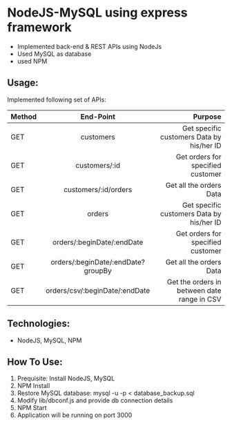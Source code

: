 NodeJS-MySQL using express framework
================

- Implemented back-end & REST APIs using NodeJs
- Used MySQL as database 
- used NPM 

Usage:
-----
Implemented following set of APIs:

| Method        | End-Point           						              | Purpose  |
| ------------- |:---------------------------------------------:| --------------------------:|
| GET   		    | customers           													| Get specific customers Data by his/her ID |
| GET		        | customers/:id                   							| Get orders for specified customer |
| GET           | customers/:id/orders            							| Get all the orders Data |
| GET   		    | orders           															| Get specific customers Data by his/her ID |
| GET		        | orders/:beginDate/:endDate                    | Get orders for specified customer |
| GET           | orders/:beginDate/:endDate?groupBy            | Get all the orders Data |
| GET           | orders/csv/:beginDate/:endDate                | Get the orders in between date range in CSV |

Technologies: 
-------------
- NodeJS, MySQL, NPM


How To Use:
---------------------
1. Prequisite: Install NodeJS, MySQL
2. NPM Install
3. Restore MySQL database: mysql -u <user> -p < database_backup.sql
4. Modify lib/dbconf.js and provide db connection details
4. NPM Start 
5. Application will be running on port 3000

